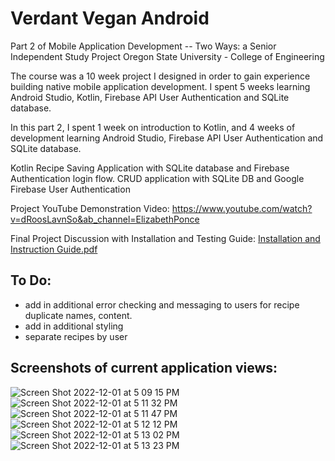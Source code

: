 # Verdant Vegan Android

Part 2 of Mobile Application Development -- Two Ways: a Senior Independent Study Project 
Oregon State University - College of Engineering 


The course was a 10 week project I designed in order to gain experience building native mobile application development. 
I spent 5 weeks learning Android Studio, Kotlin, Firebase API User Authentication and SQLite database.

In this part 2, I spent 1 week on introduction to Kotlin, and 4 weeks of development learning Android Studio, Firebase API User Authentication and SQLite database.

Kotlin Recipe Saving Application with SQLite database and Firebase Authentication login flow.
CRUD application with SQLite DB and Google Firebase User Authentication 

Project YouTube Demonstration Video: https://www.youtube.com/watch?v=dRoosLavnSo&ab_channel=ElizabethPonce 

Final Project Discussion with Installation and Testing Guide: 
[Installation and Instruction Guide.pdf](https://github.com/bizzybits/verdant-vegan-ios/files/10137451/Installation.and.Instruction.Guide.pdf)

## To Do:
- add in additional error checking and messaging to users for recipe duplicate names, content.
- add in additional styling
- separate recipes by user

## Screenshots of current application views:

![Screen Shot 2022-12-01 at 5 09 15 PM](https://user-images.githubusercontent.com/36204742/205192308-064c84ee-8d53-4b06-8964-dfed9d7b7818.png)
![Screen Shot 2022-12-01 at 5 11 32 PM](https://user-images.githubusercontent.com/36204742/205192348-119f54de-12e2-4ab0-802d-a395ae285190.png)
![Screen Shot 2022-12-01 at 5 11 47 PM](https://user-images.githubusercontent.com/36204742/205192366-ea1cdcb7-a903-46ca-8b13-7e9d7e6a03f3.png)
![Screen Shot 2022-12-01 at 5 12 12 PM](https://user-images.githubusercontent.com/36204742/205192412-5ec49fc8-2651-41d6-9337-2b899027314e.png)
![Screen Shot 2022-12-01 at 5 13 02 PM](https://user-images.githubusercontent.com/36204742/205192489-839f27cd-0453-4fae-aefd-22cb43fe9a61.png)
![Screen Shot 2022-12-01 at 5 13 23 PM](https://user-images.githubusercontent.com/36204742/205192518-f2e998e8-5bfe-4d9b-9357-3952b0724140.png)
